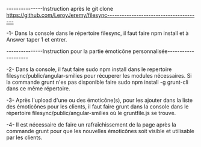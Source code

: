 ---------------Instruction après le git clone https://github.com/LeroyJeremy/filesync---------------------------------------

-1- Dans la console dans le répertoire filesync, il faut faire npm install et à Answer taper 1 et entrer.

---------------Instruction pour la partie émoticône personnalisée--------------------

-2- Dans la console, il faut faire sudo npm install dans le repertoire filesync/public/angular-smilies pour récuperer les modules nécessaires. Si la commande grunt n'es pas disponible faire sudo npm install -g grunt-cli dans ce même répertoire.

-3- Après l'upload d'une ou des émoticône(s), pour les ajouter dans la liste des émoticônes pour les clients, il faut faire grunt dans la console dans le répertoire filesync/public/angular-smilies où le gruntfile.js se trouve.

-4- Il est nécessaire de faire un rafraîchissement de la page après la commande grunt pour que les nouvelles émoticônes soit visible et utilisable par les clients.
